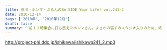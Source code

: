 ```yaml
---
title: 石川・ホンマ・ぶるんのBe-SIDE Your Life! vol.241-2
date: 2010-12-14
tags: ['2010年', '2010年12月']
draft: false
summary: 午前１１時集合に打ち震えたホンマさん。まさかの寝ずのスタジオ入りのため、終了後は軽く意識を失っておりました・・・NAMAE
---
```


http://project-phi.ddo.jp/ishikawa/ishikawa241_2.mp3
